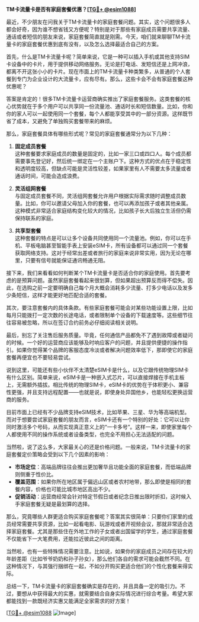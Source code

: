 **TM卡流量卡是否有家庭套餐优惠？[[TG💪+ @esim1088](https://t.me/s/esim1088)]**

最近，不少朋友在问我关于TM卡流量卡的家庭套餐问题。其实，这个问题很多人都会好奇，因为谁不想省钱又方便呢？特别是对于那些有家庭成员需要共享流量、通话或者短信的朋友来说，家庭套餐简直就是刚需。今天，咱们就来聊聊TM卡流量卡的家庭套餐优惠到底有没有，以及怎么选择最适合自己的方案。

首先，什么是TM卡流量卡呢？简单来说，它是一种可以插入手机或其他支持SIM卡设备中的卡片，用于提供移动网络服务。无论是打电话、发短信还是上网冲浪，都离不开这张小小的卡片。现在市面上的TM卡流量卡种类繁多，从普通的个人套餐到专门为企业设计的大流量卡，应有尽有。那么，这些卡会不会有家庭套餐这种优惠呢？

答案是肯定的！很多TM卡流量卡运营商确实推出了家庭套餐服务。这类套餐的核心优势就在于多个用户可以共享同一份流量池、通话时长和短信数量。比如，你和你的家人可以一起使用同一个套餐，每个人都能享受其中的一部分资源。这样既节省了成本，又避免了单独购买套餐带来的麻烦。

那么，家庭套餐具体有哪些形式呢？常见的家庭套餐通常分为以下几种：

1. **固定成员套餐**  
   这种套餐要求家庭成员的数量是固定的，比如一家三口或四口人。每个成员都需要事先登记好，然后统一绑定在一个主账户下。这种方式的优点在于稳定性和透明度较高，但缺点可能是灵活性较差，如果家里有人不需要太多流量或者通话时间，可能会造成浪费。

2. **灵活组网套餐**  
   与固定成员套餐不同，灵活组网套餐允许用户根据实际需求随时调整成员数量。比如，你可以邀请父母加入你的套餐，也可以再添加孩子或者其他亲属。这种模式非常适合家庭结构变化较大的情况，比如孩子长大后独立生活但仍需保持联系的家庭。

3. **共享型套餐**  
   这种套餐的特点是可以让多个设备共同使用同一个流量池。例如，你可以在手机、平板电脑甚至智能手表上安装eSIM卡，所有设备都可以通过同一个套餐获取网络支持。这对于经常出差或者旅行的家庭来说非常实用，因为无论在哪里，只要有信号就能保证通讯畅通无阻。

接下来，我们来看看如何判断某个TM卡流量卡是否适合你的家庭使用。首先要考虑的是预算问题。虽然家庭套餐看起来很划算，但如果超出预算反而得不偿失。因此，在选购之前一定要明确自己每个月大概会消耗多少流量、打多少电话以及发多少条短信，这样才能更好地匹配合适的套餐。

其次，要注意套餐内的具体条款。有些家庭套餐可能会对某些功能设置上限，比如每月只能拨打一定次数的长途电话，或者限制单个设备的下载速度等。这些细节往往容易被忽略，所以在签订合约前务必仔细阅读相关说明。

最后，别忘了关注售后服务质量。毕竟，任何通信产品都免不了遇到故障或者疑问的时候。一个好的运营商应该能够及时响应客户的问题，并且提供便捷的操作指引。如果你觉得某个品牌的客服态度冷淡或者解决问题效率低下，那即使它的家庭套餐再便宜也不要轻易尝试。

说到这里，可能还有些小伙伴不太清楚eSIM卡是什么，以及它跟传统物理SIM卡有什么区别。简单来说，eSIM卡是一种嵌入式芯片，可以直接焊接在手机主板上，无需额外插拔。相比传统的物理SIM卡，eSIM卡的优势在于体积更小、兼容性更强，并且支持远程配置——也就是说，即使身处异国他乡，也能轻松更换运营商的服务。

目前市面上已经有不少品牌支持eSIM技术，比如苹果、三星、华为等高端机型。而对于想要尝试家庭套餐的朋友而言，eSIM卡还有一个特别的好处：它可以让你同时激活多个号码，从而实现真正意义上的“一卡多号”。这样一来，即使家里每个人都使用不同的操作系统或者设备类型，也完全不用担心无法适配的问题。

当然啦，说了这么多，大家最关心的还是价格问题。一般来说，TM卡流量卡的家庭套餐定价策略会受到以下几个因素的影响：

- **市场定位**：高端品牌往往会推出更加奢华且功能全面的家庭套餐，而低端品牌则侧重于性价比。
- **覆盖范围**：如果你所在地区属于偏远山区或者农村地带，那么即使是相同的套餐内容，价格也可能比城市地区高出不少。
- **促销活动**：运营商经常会针对特定节假日或者纪念日推出限时折扣，这时候入手家庭套餐无疑是最划算的选择。

那么，究竟哪些人群更适合购买家庭套餐呢？答案其实很简单：只要你们家里的成员经常需要共享资源，比如一起看电影、玩游戏或者开视频会议，那就非常适合选择家庭套餐。尤其是那些住在外地工作的子女或者出国留学的学生，通过家庭套餐不仅能省下一大笔费用，还能拉近彼此之间的距离。

当然啦，也有一些特殊情况需要注意。比如说，如果你的家庭成员之间存在较大的年龄差距（比如爷爷奶奶和孙子孙女），那么他们各自的需求可能会截然不同。在这种情况下，与其强行捆绑在一起，不如分开购买更适合他们的个性化套餐来得实际。

总结一下，TM卡流量卡的家庭套餐确实是存在的，并且具备一定的吸引力。不过，要想从中获得最大的实惠，就需要结合自身实际情况进行综合考量。希望大家都能找到一款既经济实惠又能满足全家需求的好方案！

[[TG💪+ @esim1088](https://t.me/s/esim1088) ![Image](https://i.postimg.cc/4NQfJmqS/Snipaste-2025-05-13-00-14-12.png)]